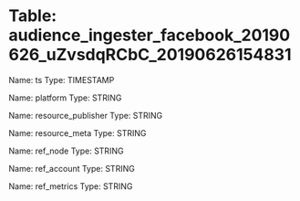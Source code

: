 Table: audience_ingester_facebook_20190626_uZvsdqRCbC_20190626154831
====================================================================

Name: ts
Type: TIMESTAMP

Name: platform
Type: STRING

Name: resource_publisher
Type: STRING

Name: resource_meta
Type: STRING

Name: ref_node
Type: STRING

Name: ref_account
Type: STRING

Name: ref_metrics
Type: STRING

